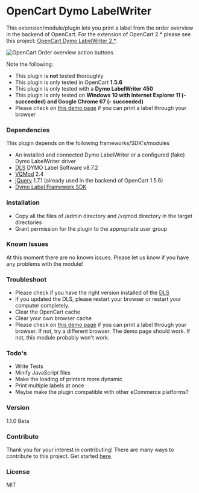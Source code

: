 # OpenCart Dymo LabelWriter

This extension/module/plugin lets you print a label from the order overview in the backend of OpenCart. For the extension of OpenCart 2.* please see this project: [OpenCart Dymo LabelWriter 2.*].

![OpenCart Order overview action buttons](https://cloud.githubusercontent.com/assets/9481318/6547681/577e06b6-c5df-11e4-8ad2-bbeb028a24ab.PNG)

Note the following:
* This plugin is **not** tested thoroughly
* This plugin is only tested in OpenCart **1.5.6**
* This plugin is only tested with a **Dymo LabelWriter 450**
* This plugin is only tested on **Windows 10 with Internet Explorer 11 (- succeeded) and Google Chrome 67 (- succeeded)**
* Please check on [this demo page](http://www.labelwriter.com/software/dls/sdk/samples/js/PrintLabel/PrintLabel.html) if you can print a label through your browser

### Dependencies

This plugin depends on the following frameworks/SDK's/modules

* An installed and connected Dymo LabelWriter or a configured (fake) Dymo LabelWriter driver
* [DLS] DYMO Label Software v8.7.2
* [VQMod] 2.4
* [jQuery] 1.7.1 (already used in the backend of OpenCart 1.5.6)
* [Dymo Label Framework SDK]

### Installation

* Copy all the files of /admin directory and /vqmod directory in the target directories
* Grant permission for the plugin to the appropriate user group

### Known Issues

At this moment there are no known issues. Please let us know if you have any problems with the module!

### Troubleshoot

* Please check if you have the right version installed of the [DLS]
* If you updated the DLS, please restart your browser or restart your computer completely.
* Clear the OpenCart cache
* Clear your own browser cache
* Please check on [this demo page](http://www.labelwriter.com/software/dls/sdk/samples/js/PrintLabel/PrintLabel.html) if you can print a label through your browser. If not, try a different browser. The demo page should work. If not, this module probably won't work. 

### Todo's

 - Write Tests
 - Minify JavaScript files
 - Make the loading of printers more dynamic
 - Print multiple labels at once
 - Maybe make the plugin compatible with other eCommerce platforms?

### Version
1.1.0 Beta

### Contribute

Thank you for your interest in contributing! There are many ways to contribute to this project. Get started [here](https://github.com/Paulsky/opencart-dymo-labelwriter/blob/master/CONTRIBUTING.md).

### License

MIT

[Dymo Label Framework SDK]: http://labelwriter.com/software/dls/sdk/js/DYMO.Label.Framework.latest.js
[jQuery]:http://jquery.com
[VQMod]: https://github.com/vqmod/vqmod
[OpenCart Dymo LabelWriter 2.*]: https://github.com/Paulsky/opencart-2-dymo-labelwriter
[DLS]: http://www.dymo.com/en-GB/online-support/dymo-user-guides